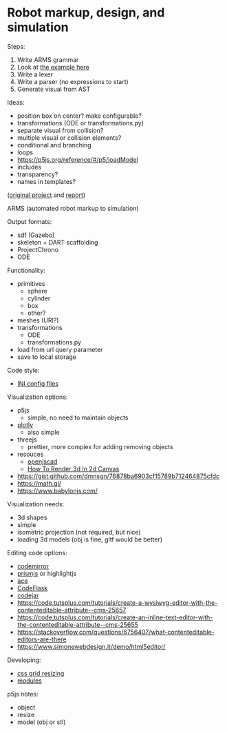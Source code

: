 # Robot markup, design, and simulation

Steps:

1. Write ARMS grammar
  1. Look at [the example here](examples/playground.arms)
2. Write a lexer
3. Write a parser (no expressions to start)
4. Generate visual from AST

Ideas:

- position box on center? make configurable?
- transformations (ODE or transformations.py)
- separate visual from collision?
- multiple visual or collision elements?
- conditional and branching
- loops
- https://p5js.org/reference/#/p5/loadModel
- includes
- transparency?
- names in templates?

([original project](https://github.com/DillonFlohr/ARMS) and [report](https://compusciencing.github.io/report-arms.html))

ARMS (automated robot markup to simulation)

Output formats:

- sdf (Gazebo)
- skeleton + DART scaffolding
- ProjectChrono
- ODE

Functionality:

- primitives
  - sphere
  - cylinder
  - box
  - other?
- meshes (URI?)
- transformations
  - ODE
  - transformations.py
- load from url query parameter
- save to local storage

Code style:

- [INI config files](https://en.wikipedia.org/wiki/INI_file)

Visualization options:

- p5js
  - simple, no need to maintain objects
- [plotly](https://github.com/plotly/plotly.js/)
  - also simple
- threejs
  - prettier, more complex for adding removing objects
- resouces
  - [openjscad](https://openjscad.org/)
  - [How To Render 3d In 2d Canvas](https://www.basedesign.com/blog/how-to-render-3d-in-2d-canvas)
- https://gist.github.com/dmnsgn/76878ba6903cf15789b712464875cfdc
- https://math.gl/
- https://www.babylonjs.com/

Visualization needs:

- 3d shapes
- simple
- isometric projection (not required, but nice)
- loading 3d models (obj is fine, gltf would be better)

Editing code options:

- [codemirror](https://codemirror.net/)
- [prismjs](https://prismjs.com/) or highlightjs
- [ace](https://github.com/ajaxorg/ace)
- [CodeFlask](https://github.com/kazzkiq/CodeFlask)
- [codejar](https://github.com/antonmedv/codejar)
- https://code.tutsplus.com/tutorials/create-a-wysiwyg-editor-with-the-contenteditable-attribute--cms-25657
- https://code.tutsplus.com/tutorials/create-an-inline-text-editor-with-the-contenteditable-attribute--cms-25655
- https://stackoverflow.com/questions/6756407/what-contenteditable-editors-are-there
- https://www.simonewebdesign.it/demo/html5editor/

Developing:

- [css grid resizing](https://stackoverflow.com/questions/46044589/dynamically-resize-columns-in-css-grid-layout-with-mouse)
- [modules](https://developer.mozilla.org/en-US/docs/Web/JavaScript/Guide/Modules)

p5js notes:

- object
- resize
- model (obj or stl)
